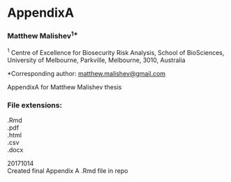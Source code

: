 # AppendixA

### Matthew Malishev<sup>1*</sup>

<sup>1</sup> Centre of Excellence for Biosecurity Risk Analysis, School of BioSciences, University of Melbourne, Parkville, Melbourne, 3010, Australia

*Corresponding author: matthew.malishev@gmail.com

AppendixA for Matthew Malishev thesis

### File extensions:    
.Rmd  
.pdf  
.html  
.csv  
.docx  

20171014  
Created final Appendix A .Rmd file in repo
